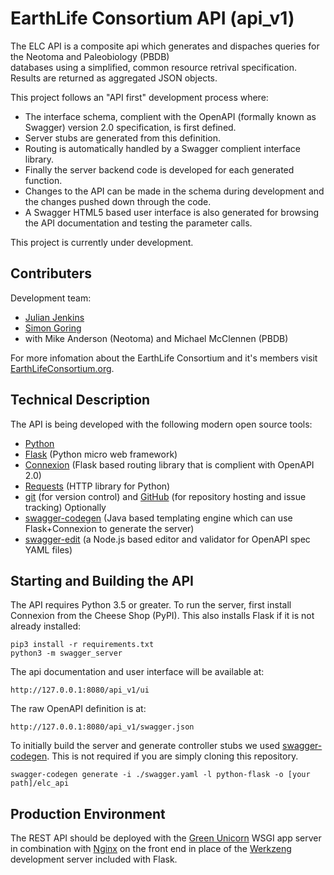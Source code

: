 # EarthLife Consortium API (api_v1)

The ELC API is a composite api which generates and dispaches queries for the Neotoma and Paleobiology (PBDB)  
databases using a simplified, common resource retrival specification. Results are returned as aggregated JSON objects.

This project follows an "API first" development process where:
* The interface schema, complient with the OpenAPI (formally known as Swagger) version 2.0 specification, is first defined.
* Server stubs are generated from this definition.
* Routing is automatically handled by a Swagger complient interface library.
* Finally the server backend code is developed for each generated function.
* Changes to the API can be made in the schema during development and the changes pushed down through the code.
* A Swagger HTML5 based user interface is also generated for browsing the API documentation and testing the parameter calls.

This project is currently under development.  

## Contributers

Development team:
* [Julian Jenkins](http://github.com/jpjenk)
* [Simon Goring](http://github.com/SimonGoring)
* with Mike Anderson (Neotoma) and Michael McClennen (PBDB)

For more infomation about the EarthLife Consortium and it's members visit [EarthLifeConsortium.org](http://earthlifeconsortium.org).


## Technical Description

The API is being developed with the following modern open source tools:
* [Python](https://www.python.org)
* [Flask](http://flask.pocoo.org) (Python micro web framework)
* [Connexion](http://connexion.readthedocs.io/en/latest) (Flask based routing library that is complient with OpenAPI 2.0)
* [Requests](http://docs.python-requests.org) (HTTP library for Python)
* [git](https://git-scm.com) (for version control) and [GitHub](http://github.com) (for repository hosting and issue tracking)
Optionally
* [swagger-codegen](http://swagger.io/swagger-codegen) (Java based templating engine which can use Flask+Connexion to generate the server)
* [swagger-edit](https://github.com/swagger-api/swagger-editor) (a Node.js based editor and validator for OpenAPI spec YAML files)


## Starting and Building the API

The API requires Python 3.5 or greater. To run the server, first install Connexion from the Cheese Shop (PyPI). This also installs Flask if it is not already installed:
```
pip3 install -r requirements.txt
python3 -m swagger_server
```
The api documentation and user interface will be available at:
```
http://127.0.0.1:8080/api_v1/ui
```
The raw OpenAPI definition is at:

```
http://127.0.0.1:8080/api_v1/swagger.json
```
To initially build the server and generate controller stubs we used [swagger-codegen](http://swagger.io/swagger-codegen). This is not required if you are simply cloning this repository.
```
swagger-codegen generate -i ./swagger.yaml -l python-flask -o [your
path]/elc_api
```

## Production Environment

The REST API should be deployed with the [Green Unicorn](http://gunicorn.org) WSGI app server in combination with [Nginx](http://nginx.org) on the front end in place of the [Werkzeng](http://werkzeug.pocoo.org) development server included with Flask.

